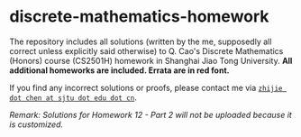 # discrete-mathematics-homework

The repository includes all solutions (written by the me, supposedly all correct unless explicitly said otherwise) to Q. Cao's Discrete Mathematics (Honors) course (CS2501H) homework in Shanghai Jiao Tong University. **All additional homeworks are included. Errata are in red font.**

If you find any incorrect solutions or proofs, please contact me via [`zhijie dot chen at sjtu dot edu dot cn`](mailto:zhijie.chen@sjtu.edu.cn).

*Remark: Solutions for Homework 12 - Part 2 will not be uploaded because it is customized.*
